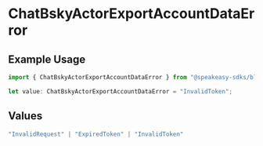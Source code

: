 # ChatBskyActorExportAccountDataError

## Example Usage

```typescript
import { ChatBskyActorExportAccountDataError } from "@speakeasy-sdks/bluesky/models/errors";

let value: ChatBskyActorExportAccountDataError = "InvalidToken";
```

## Values

```typescript
"InvalidRequest" | "ExpiredToken" | "InvalidToken"
```